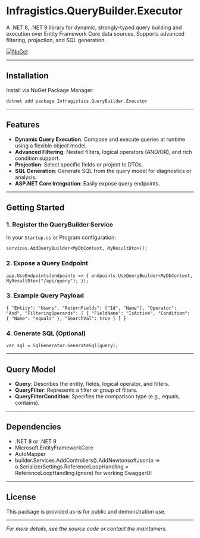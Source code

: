 ﻿# Infragistics.QueryBuilder.Executor

A .NET 8, .NET 9 library for dynamic, strongly-typed query building and execution over Entity Framework Core data sources. Supports advanced filtering, projection, and SQL generation.

[![NuGet](https://img.shields.io/nuget/v/Infragistics.QueryBuilder.Executor.svg)](https://www.nuget.org/packages/Infragistics.QueryBuilder.Executor/)

---

## Installation

Install via NuGet Package Manager:

`dotnet add package Infragistics.QueryBuilder.Executor`


---

## Features

- **Dynamic Query Execution**: Compose and execute queries at runtime using a flexible object model.
- **Advanced Filtering**: Nested filters, logical operators (AND/OR), and rich condition support.
- **Projection**: Select specific fields or project to DTOs.
- **SQL Generation**: Generate SQL from the query model for diagnostics or analysis.
- **ASP.NET Core Integration**: Easily expose query endpoints.

---

## Getting Started

### 1. Register the QueryBuilder Service

In your `Startup.cs` or Program configuration:

`services.AddQueryBuilder<MyDbContext, MyResultDto>();`


### 2. Expose a Query Endpoint

`app.UseEndpoints(endpoints => { endpoints.UseQueryBuilder<MyDbContext, MyResultDto>("/api/query"); });`


### 3. Example Query Payload

`{ "Entity": "Users", "ReturnFields": ["Id", "Name"], "Operator": "And", "FilteringOperands": [ { "FieldName": "IsActive", "Condition": { "Name": "equals" }, "SearchVal": true } ] }`


### 4. Generate SQL (Optional)

`var sql = SqlGenerator.GenerateSql(query);`


---

## Query Model

- **Query**: Describes the entity, fields, logical operator, and filters.
- **QueryFilter**: Represents a filter or group of filters.
- **QueryFilterCondition**: Specifies the comparison type (e.g., equals, contains).

---

## Dependencies

- .NET 8 or .NET 9
- Microsoft.EntityFrameworkCore
- AutoMapper
- builder.Services.AddControllers().AddNewtonsoftJson(o => o.SerializerSettings.ReferenceLoopHandling = ReferenceLoopHandling.Ignore) for working SwaggerUI

---

## License

This package is provided as-is for public and demonstration use.

---

*For more details, see the source code or contact the maintainers.*
